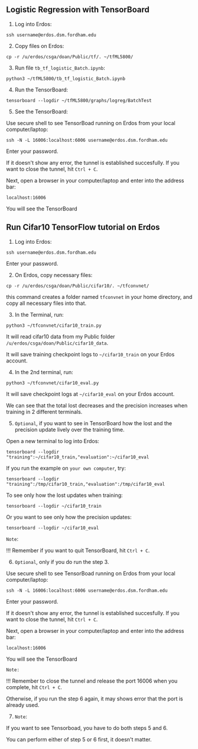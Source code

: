 ## Logistic Regression with TensorBoard

1. Log into Erdos:

`ssh username@erdos.dsm.fordham.edu`

2. Copy files on Erdos:

`cp -r /u/erdos/csga/doan/Public/tf/. ~/tfML5800/`

3. Run file `tb_tf_logistic_Batch.ipynb`:

`python3 ~/tfML5800/tb_tf_logistic_Batch.ipynb`

4. Run the TensorBoard:

`tensorboard --logdir ~/tfML5800/graphs/logreg/BatchTest`

5. See the TensorBoard:

Use secure shell to see TensorBoad running on Erdos from your local computer/laptop:

`ssh -N -L 16006:localhost:6006 username@erdos.dsm.fordham.edu`

Enter your password. 

If it doesn't show any error, the tunnel is established succesfully. If you want to close the tunnel, hit `Ctrl + C`.

Next, open a browser in your computer/laptop and enter into the address bar:

`localhost:16006`

You will see the TensorBoard


## Run Cifar10 TensorFlow tutorial on Erdos

1. Log into Erdos:

`ssh username@erdos.dsm.fordham.edu`

Enter your password.

2. On Erdos, copy necessary files:

`cp -r /u/erdos/csga/doan/Public/cifar10/. ~/tfconvnet/`

this command creates a folder named `tfconvnet` in your home directory, and copy all necessary files into that.

3. In the Terminal, run: 

`python3 ~/tfconvnet/cifar10_train.py`

It will read cifar10 data from my Public folder `/u/erdos/csga/doan/Public/cifar10_data`.

It will save training checkpoint logs to `~/cifar10_train` on your Erdos account.

4. In the 2nd terminal, run:

`python3 ~/tfconvnet/cifar10_eval.py`

It will save checkpoint logs at `~/cifar10_eval` on your Erdos account.

We can see that the total lost decreases and the precision increases when training in 2 different terminals.

5. `Optional`, if you want to see in TensorBoard how the lost and the precision update lively over the training time.

Open a new terminal to log into Erdos:

`tensorboard --logdir "training":~/cifar10_train,"evaluation":~/cifar10_eval`

If you run the example on `your own computer`, try:

`tensorboard --logdir "training":/tmp/cifar10_train,"evaluation":/tmp/cifar10_eval`

To see only how the lost updates when training:

`tensorboard --logdir ~/cifar10_train`

Or you want to see only how the precision updates:

`tensorboard --logdir ~/cifar10_eval`

`Note`: 

!!! Remember if you want to quit TensorBoard, hit `Ctrl + C`.


6. `Optional`, only if you do run the step 3.

Use secure shell to see TensorBoad running on Erdos from your local computer/laptop:

`ssh -N -L 16006:localhost:6006 username@erdos.dsm.fordham.edu`

Enter your password. 

If it doesn't show any error, the tunnel is established succesfully. If you want to close the tunnel, hit `Ctrl + C`.

Next, open a browser in your computer/laptop and enter into the address bar:

`localhost:16006`

You will see the TensorBoard

`Note:`

!!! Remember to close the tunnel and release the port 16006 when you complete, hit `Ctrl + C`.

Otherwise, if you run the step 6 again, it may shows error that the port is already used.

7. `Note`:

If you want to see Tensorboad, you have to do both steps 5 and 6. 

You can perform either of step 5 or 6 first, it doesn't matter.

